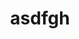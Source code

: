 ---
ee_id_thing: '235'
site: '1'
type: '2'
inv_num: 2011-158
add_credit:
url: 2011-158-asdfgh
title: asdfgh
year: '2011'
display_year: '2011'
medium: Composition for contra bassoon.
dims:
pitch: About 2 minutes of some random scribbling in a music notation program. :)
ps:
live_url:
youtube:
related_code:
imgs: asdfgh-2011-158-digital-database-ih.jpg
subheading:
download: asdfgh.pdf
commission:
related:
layout: things-i-made
---
